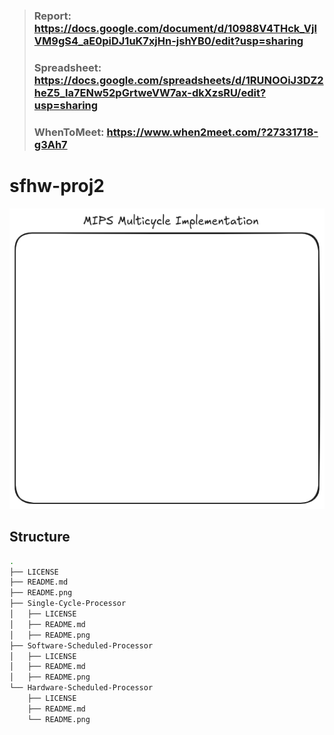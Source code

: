 > ### Report: https://docs.google.com/document/d/10988V4THck_VjlVM9gS4_aE0piDJ1uK7xjHn-jshYB0/edit?usp=sharing
>
> ### Spreadsheet: https://docs.google.com/spreadsheets/d/1RUNOOiJ3DZ2heZ5_la7ENw52pGrtweVW7ax-dkXzsRU/edit?usp=sharing
>
> ### WhenToMeet: https://www.when2meet.com/?27331718-g3Ah7

# sfhw-proj2

![diagram](./README.png)

## Structure

```bash
.
├── LICENSE
├── README.md
├── README.png
├── Single-Cycle-Processor
│   ├── LICENSE
│   ├── README.md
│   ├── README.png
├── Software-Scheduled-Processor
│   ├── LICENSE
│   ├── README.md
│   ├── README.png
└── Hardware-Scheduled-Processor
    ├── LICENSE
    ├── README.md
    └── README.png
```
